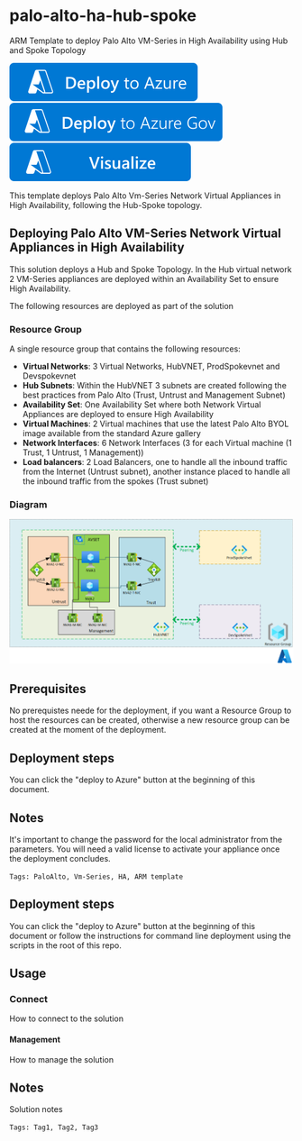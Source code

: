 # palo-alto-ha-hub-spoke
ARM Template to deploy Palo Alto VM-Series in High Availability using Hub and Spoke Topology

[![Deploy To Azure](https://raw.githubusercontent.com/Azure/azure-quickstart-templates/master/1-CONTRIBUTION-GUIDE/images/deploytoazure.svg?sanitize=true)](https://portal.azure.com/#create/Microsoft.Template/uri/https%3A%2F%2Fgithub.com%2Fcdanvergara%2Fpalo-alto-ha-hub-spoke%2Fmain%2Fazuredeploy.json)
[![Deploy To Azure US Gov](https://raw.githubusercontent.com/Azure/azure-quickstart-templates/master/1-CONTRIBUTION-GUIDE/images/deploytoazuregov.svg?sanitize=true)](https://portal.azure.us/#create/Microsoft.Template/uri/https%3A%2F%2Fgithub.com%2Fcdanvergara%2Fpalo-alto-ha-hub-spoke%2Fmain%2Fazuredeploy.json)
[![Visualize](https://raw.githubusercontent.com/Azure/azure-quickstart-templates/master/1-CONTRIBUTION-GUIDE/images/visualizebutton.svg?sanitize=true)](http://armviz.io/#/?load=https://raw.githubusercontent.com/cdanvergara/palo-alto-ha-hub-spoke/main/azuredeploy.json)


This template deploys Palo Alto Vm-Series Network Virtual Appliances in High Availability, following the Hub-Spoke topology. 

## Deploying Palo Alto VM-Series Network Virtual Appliances in High Availability

This solution deploys a Hub and Spoke Topology. In the Hub virtual network 2 VM-Series appliances are deployed within an Availability Set to ensure High Availability.

The following resources are deployed as part of the solution

### Resource Group

A single resource group that contains the following resources:

- **Virtual Networks**: 3 Virtual Networks, HubVNET, ProdSpokevnet and Devspokevnet
- **Hub Subnets**: Within the HubVNET 3 subnets are created following the best practices from Palo Alto (Trust, Untrust and Management Subnet)
- **Availability Set**: One Availability Set where both Network Virtual Appliances are deployed to ensure High Availability
- **Virtual Machines**: 2 Virtual machines that use the latest Palo Alto BYOL image available from the standard Azure gallery
- **Network Interfaces**: 6 Network Interfaces (3 for each Virtual machine (1 Trust, 1 Untrust, 1 Management))
- **Load balancers**: 2 Load Balancers, one to handle all the inbound traffic from the Internet (Untrust subnet), another instance placed to handle all the inbound traffic from the spokes (Trust subnet)

### Diagram

![alt text](images/paloaltodiagram.png "Diagram of the resources created by the template") 

## Prerequisites

No prerequistes neede for the deployment, if you want a Resource Group to host the resources can be created, otherwise a new resource group can be created at the moment of the deployment.

## Deployment steps

You can click the "deploy to Azure" button at the beginning of this document.

## Notes

It's important to change the password for the local administrator from the parameters.
You will need a valid license to activate your appliance once the deployment concludes.

`Tags: PaloAlto, Vm-Series, HA, ARM template`

## Deployment steps

You can click the "deploy to Azure" button at the beginning of this document or follow the instructions for command line deployment using the scripts in the root of this repo.

## Usage

### Connect

How to connect to the solution

#### Management

How to manage the solution

## Notes

Solution notes

`Tags: Tag1, Tag2, Tag3`
